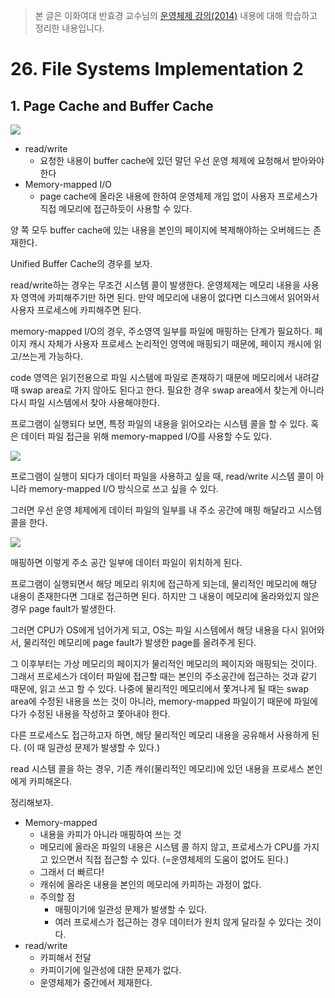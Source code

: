 > 본 글은 이화여대 반효경 교수님의 [운영체제 강의(2014)](http://www.kocw.net/home/search/kemView.do?kemId=1046323) 내용에 대해 학습하고 정리한 내용입니다.


# 26. File Systems Implementation 2

## 1. Page Cache and Buffer Cache

![](https://i.imgur.com/O70NKzY.png)

- read/write
    - 요청한 내용이 buffer cache에 있던 말던 우선 운영 체제에 요청해서 받아와야 한다
- Memory-mapped I/O
    - page cache에 올라온 내용에 한하여 운영체제 개입 없이 사용자 프로세스가 직접 메모리에 접근하듯이 사용할 수 있다.


양 쪽 모두 buffer cache에 있는 내용을 본인의 페이지에 복제해야하는 오버헤드는 존재한다.


Unified Buffer Cache의 경우를 보자.

read/write하는 경우는 무조건 시스템 콜이 발생한다. 운영체제는 메모리 내용을 사용자 영역에 카피해주기만 하면 된다. 만약 메모리에 내용이 없다면 디스크에서 읽어와서 사용자 프로세스에 카피해주면 된다.

memory-mapped I/O의 경우, 주소영역 일부를 파일에 매핑하는 단계가 필요하다. 페이지 캐시 자체가 사용자 프로세스 논리적인 영역에 매핑되기 때문에, 페이지 캐시에 읽고/쓰는게 가능하다.

code 영역은 읽기전용으로 파일 시스템에 파일로 존재하기 때문에 메모리에서 내려갈 때 swap area로 가지 않아도 된다고 한다. 필요한 경우 swap area에서 찾는게 아니라 다시 파일 시스템에서 찾아 사용해야한다. 

프로그램이 실행되다 보면, 특정 파일의 내용을 읽어오라는 시스템 콜을 할 수 있다. 혹은 데이터 파일 접근을 위해 memory-mapped I/O를 사용할 수도 있다. 

![](https://i.imgur.com/QHR0w5K.png)

프로그램이 실행이 되다가 데이터 파일을 사용하고 싶을 때, read/write 시스템 콜이 아니라 memory-mapped I/O 방식으로 쓰고 싶을 수 있다. 

그러면 우선 운영 체제에게 데이터 파일의 일부를 내 주소 공간에 매핑 해달라고 시스템 콜을 한다.

![](https://i.imgur.com/AOwDl6p.png)

매핑하면 이렇게 주소 공간 일부에 데이터 파일이 위치하게 된다.

프로그램이 실행되면서 해당 메모리 위치에 접근하게 되는데, 물리적인 메모리에 해당 내용이 존재한다면 그대로 접근하면 된다. 하지만 그 내용이 메모리에 올라와있지 않은 경우 page fault가 발생한다.

그러면 CPU가 OS에게 넘어가게 되고, OS는 파일 시스템에서 해당 내용을 다시 읽어와서, 물리적인 메모리에 page fault가 발생한 page를 올려주게 된다.

그 이후부터는 가상 메모리의 페이지가 물리적인 메모리의 페이지와 매핑되는 것이다. 그래서 프로세스가 데이터 파일에 접근할 때는 본인의 주소공간에 접근하는 것과 같기 때문에, 읽고 쓰고 할 수 있다. 나중에 물리적인 메모리에서 쫓겨나게 될 때는 swap area에 수정된 내용을 쓰는 것이 아니라, memory-mapped 파일이기 때문에 파일에다가 수정된 내용을 작성하고 쫓아내야 한다. 

다른 프로세스도 접근하고자 하면, 해당 물리적인 메모리 내용을 공유해서 사용하게 된다. (이 때 일관성 문제가 발생할 수 있다.)

read 시스템 콜을 하는 경우, 기존 캐쉬(물리적인 메모리)에 있던 내용을 프로세스 본인에게 카피해온다.

정리해보자.

- Memory-mapped
    - 내용을 카피가 아니라 매핑하여 쓰는 것
    - 메모리에 올라온 파일의 내용은 시스템 콜 하지 않고, 프로세스가 CPU를 가지고 있으면서 직접 접근할 수 있다. (=운영체제의 도움이 없어도 된다.)
    - 그래서 더 빠르다!
    - 캐쉬에 올라온 내용을 본인의 메모리에 카피하는 과정이 없다.
    - 주의할 점
        - 매핑이기에 일관성 문제가 발생할 수 있다. 
        - 여러 프로세스가 접근하는 경우 데이터가 원치 않게 달라질 수 있다는 것이다. 
- read/write
    - 카피해서 전달
    - 카피이기에 일관성에 대한 문제가 없다.
    - 운영체제가 중간에서 제재한다. 
